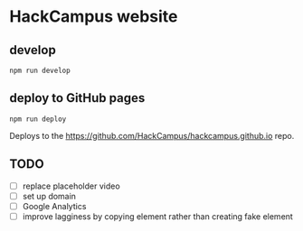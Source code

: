 # HackCampus website

## develop

```npm run develop```

## deploy to GitHub pages

```npm run deploy```

Deploys to the https://github.com/HackCampus/hackcampus.github.io repo.

## TODO

- [ ] replace placeholder video
- [ ] set up domain
- [ ] Google Analytics
- [ ] improve lagginess by copying element rather than creating fake element
